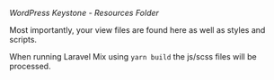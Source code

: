 _WordPress Keystone - Resources Folder_

Most importantly, your view files are found here as well as styles and scripts.

When running Laravel Mix using `yarn build` the js/scss files will be processed.
